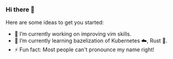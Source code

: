 ### Hi there 👋

Here are some ideas to get you started:

- 🔭 I’m currently working on improving vim skills.
- 🌱 I’m currently learning bazelization of Kubernetes :cloud:, Rust 🦀.
- ⚡ Fun fact: Most people can't pronounce my name right!
